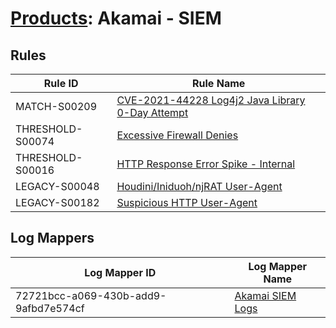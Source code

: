 # [Products](README.md): Akamai - SIEM

## Rules

|Rule ID|Rule Name|
|----|----|
|MATCH-S00209|[CVE-2021-44228 Log4j2 Java Library 0-Day Attempt](../rules/MATCH-S00209.md)|
|THRESHOLD-S00074|[Excessive Firewall Denies](../rules/THRESHOLD-S00074.md)|
|THRESHOLD-S00016|[HTTP Response Error Spike - Internal](../rules/THRESHOLD-S00016.md)|
|LEGACY-S00048|[Houdini/Iniduoh/njRAT User-Agent](../rules/LEGACY-S00048.md)|
|LEGACY-S00182|[Suspicious HTTP User-Agent](../rules/LEGACY-S00182.md)|


## Log Mappers

|Log Mapper ID|Log Mapper Name|
|----|----|
|72721bcc-a069-430b-add9-9afbd7e574cf|[Akamai SIEM Logs](../mappings/72721bcc-a069-430b-add9-9afbd7e574cf.md)|


